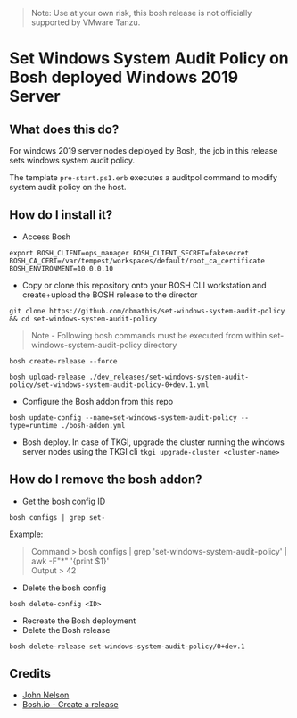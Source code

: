 > Note: Use at your own risk, this bosh release is not officially supported by VMware Tanzu. 

# Set Windows System Audit Policy on Bosh deployed Windows 2019 Server

## What does this do?

For windows 2019 server nodes deployed by Bosh, the job in this release sets windows system audit policy.

The template `pre-start.ps1.erb` executes a auditpol command to modify system audit policy on the host. 

## How do I install it?    

- Access Bosh
```
export BOSH_CLIENT=ops_manager BOSH_CLIENT_SECRET=fakesecret BOSH_CA_CERT=/var/tempest/workspaces/default/root_ca_certificate  BOSH_ENVIRONMENT=10.0.0.10
```
- Copy or clone this repository onto your BOSH CLI workstation and create+upload the BOSH release to the director

```
git clone https://github.com/dbmathis/set-windows-system-audit-policy && cd set-windows-system-audit-policy
```
> Note - Following bosh commands must be executed from within set-windows-system-audit-policy directory
```
bosh create-release --force

bosh upload-release ./dev_releases/set-windows-system-audit-policy/set-windows-system-audit-policy-0+dev.1.yml 
```

-  Configure the Bosh addon from this repo
```
bosh update-config --name=set-windows-system-audit-policy --type=runtime ./bosh-addon.yml
```

- Bosh deploy. In case of TKGI, upgrade the cluster running the windows server nodes using the TKGI cli `tkgi upgrade-cluster <cluster-name>`

## How do I remove the bosh addon?

- Get the bosh config ID
```
bosh configs | grep set-
```
Example:
> Command >  bosh configs | grep 'set-windows-system-audit-policy' | awk -F"*" '{print $1}'  
> Output > 42
- Delete the bosh config
```
bosh delete-config <ID>
```
- Recreate the Bosh deployment
- Delete the Bosh release
```
bosh delete-release set-windows-system-audit-policy/0+dev.1
```
## Credits
- [John Nelson](https://github.com/ceesco53)
- [Bosh.io - Create a release](https://bosh.io/docs/create-release/) 